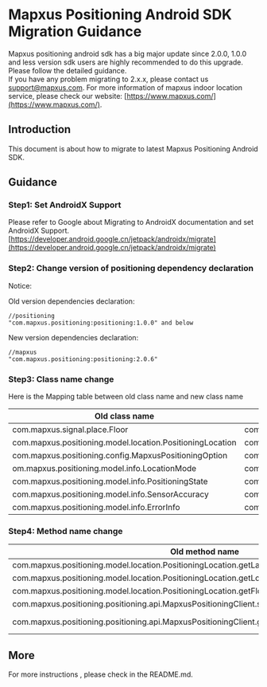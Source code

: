 # Mapxus Positioning Android SDK Migration Guidance

Mapxus positioning android sdk has a big major update since 2.0.0, 1.0.0 and less version sdk users are highly recommended to do this upgrade. Please follow the detailed guidance.  
If you have any problem migrating to 2.x.x, please contact us <support@mapxus.com>. For more information of mapxus indoor location service, please check our website: [https://www.mapxus.com/](https://www.mapxus.com/).

## Introduction

This document is about how to migrate to latest Mapxus Positioning Android SDK.

## Guidance

### Step1: Set AndroidX Support

Please refer to Google about Migrating to AndroidX documentation and set AndroidX Support. [https://developer.android.google.cn/jetpack/androidx/migrate](https://developer.android.google.cn/jetpack/androidx/migrate)

### Step2: Change version of positioning dependency declaration

Notice:


Old version dependencies declaration:
```
//positioning
"com.mapxus.positioning:positioning:1.0.0" and below

```

New version dependencies declaration:
```
//mapxus
"com.mapxus.positioning:positioning:2.0.6"

```

### Step3: Class name change

Here is the Mapping table between old class name and new class name

Old class name  |  New class name
----- | ------
com.mapxus.signal.place.Floor | com.mapxus.positioning.positioning.api.MapxusFloor
com.mapxus.positioning.model.location.PositioningLocation | com.mapxus.positioning.positioning.api.MapxusLocation
com.mapxus.positioning.config.MapxusPositioningOption | com.mapxus.positioning.positioning.api.MapxusPositioningOption
om.mapxus.positioning.model.info.LocationMode | com.mapxus.positioning.positioning.api.PositioningMode
com.mapxus.positioning.model.info.PositioningState | com.mapxus.positioning.positioning.api.PositioningState
com.mapxus.positioning.model.info.SensorAccuracy | com.mapxus.positioning.positioning.api.SensorAccuracy
com.mapxus.positioning.model.info.ErrorInfo | com.mapxus.positioning.positioning.api.ErrorInfo

### Step4: Method name change
Old method name  |  New method name
----- | ------
com.mapxus.positioning.model.location.PositioningLocation.getLat() | com.mapxus.positioning.positioning.api.MapxusLocation.getLatitude()
com.mapxus.positioning.model.location.PositioningLocation.getLon() | com.mapxus.positioning.positioning.api.MapxusLocation.getLongitude()
com.mapxus.positioning.model.location.PositioningLocation.getFloor() | com.mapxus.positioning.positioning.api.MapxusLocation.getMapxusFloor()
com.mapxus.positioning.positioning.api.MapxusPositioningClient.setPositioningListener() | com.mapxus.positioning.positioning.api.MapxusPositioningClient.addPositioningListener()
com.mapxus.positioning.positioning.api.MapxusPositioningClient.getInstance(getApplicationContext()) | com.mapxus.positioning.positioning.api.MapxusPositioningClient.getInstance(? extends androidx.lifecycle.LifecycleOwner, getApplicationContext())



## More

For more instructions , please check in the README.md.